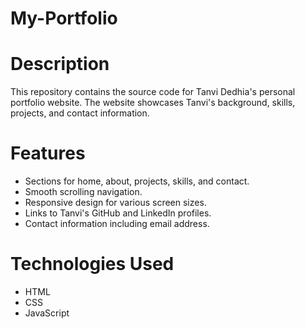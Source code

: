 # My-Portfolio
# Description
This repository contains the source code for Tanvi Dedhia's personal portfolio website. The website showcases Tanvi's background, skills, projects, and contact information.

# Features
- Sections for home, about, projects, skills, and contact.
- Smooth scrolling navigation.
- Responsive design for various screen sizes.
- Links to Tanvi's GitHub and LinkedIn profiles.
- Contact information including email address.

# Technologies Used
- HTML
- CSS
- JavaScript
